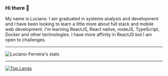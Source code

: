 ### Hi there 👋

My name is Luciano.
I am graduated in systems analysis and development and I have been looking to learn a little more about full stack and mobile web development. I'm learning ReactJS, React native, nodeJS, TypeScript, Docker and other technologies. I have more affinity in ReactJS but I am open to challenges.

---

![Luciano-Ferreira's stats](https://github-readme-stats.vercel.app/api?username=luciano-ferreira&show_icons=true)

---

[![Top Langs](https://github-readme-stats.vercel.app/api/top-langs/?username=luciano-ferreira&exclude_repo=Projetos-durante-a-faculdade)](https://github.com/anuraghazra/github-readme-stats)

<!--
**Luciano-Ferreira/Luciano-Ferreira** is a ✨ _special_ ✨ repository because its `README.md` (this file) appears on your GitHub profile.

Here are some ideas to get you started:

- 🔭 I’m currently working on ...
- 🌱 I’m currently learning ...
- 👯 I’m looking to collaborate on ...
- 🤔 I’m looking for help with ...
- 💬 Ask me about ...
- 📫 How to reach me: ...
- 😄 Pronouns: ...
- ⚡ Fun fact: ...
-->
